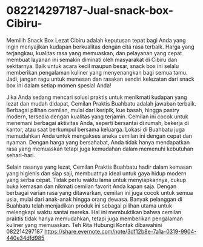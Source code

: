 # 082214297187-Jual-snack-box-Cibiru-
Memilih Snack Box Lezat Cibiru adalah keputusan tepat bagi Anda yang ingin menyajikan kudapan berkualitas dengan cita rasa terbaik. Harga yang terjangkau, kualitas rasa yang memuaskan, dan pelayanan yang cepat membuat layanan ini semakin diminati oleh masyarakat di Cibiru dan sekitarnya. Baik untuk acara kecil maupun besar, snack box ini selalu memberikan pengalaman kuliner yang menyenangkan bagi semua tamu. Jadi, jangan ragu untuk memesan dan rasakan sendiri kelezatan dari snack box ini dalam setiap momen spesial Anda!

Jika Anda sedang mencari solusi praktis untuk menikmati kudapan yang lezat dan mudah didapat, Cemilan Praktis Buahbatu adalah jawaban terbaik. Berbagai pilihan cemilan, mulai dari keripik, kue basah, hingga pastry modern, tersedia dengan kualitas yang terjamin. Cemilan ini cocok untuk menemani berbagai aktivitas Anda, seperti bersantai di rumah, bekerja di kantor, atau saat berkumpul bersama keluarga. Lokasi di Buahbatu juga memudahkan Anda untuk mengakses aneka cemilan ini dengan cepat dan nyaman. Dengan harga yang bersahabat, Anda tidak hanya mendapatkan rasa yang memuaskan tetapi juga kemudahan dalam memenuhi kebutuhan sehari-hari.

Selain rasanya yang lezat, Cemilan Praktis Buahbatu hadir dalam kemasan yang higienis dan siap saji, membuatnya ideal untuk gaya hidup modern yang serba cepat. Tidak perlu waktu lama untuk menyiapkannya, cukup buka kemasan dan nikmati cemilan favorit Anda kapan saja. Dengan berbagai varian rasa yang ditawarkan, cemilan ini juga cocok untuk semua usia, mulai dari anak-anak hingga orang dewasa. Banyak pelanggan di Buahbatu telah menjadikan produk ini sebagai pilihan utama untuk melengkapi waktu santai mereka. Hal ini membuktikan bahwa cemilan praktis tidak hanya memudahkan, tetapi juga memberikan pengalaman kuliner yang memuaskan.
Teh Rita Hubungi Kontak dibawahini
 082214297187
 https://share.evernote.com/note/3df12b8e-7a1a-0319-9904-440e34dfd985
